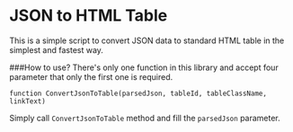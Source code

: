 JSON to HTML Table
==================

This is a simple script to convert JSON data to standard HTML table in the simplest and fastest way.

###How to use?
There's only one function in this library and accept four parameter that only the first one is required.

    function ConvertJsonToTable(parsedJson, tableId, tableClassName, linkText)

Simply call `ConvertJsonToTable` method and fill the `parsedJson` parameter.  

